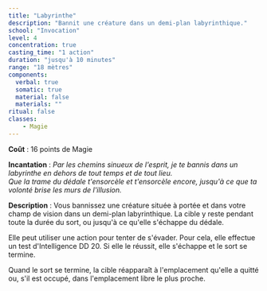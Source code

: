 ```yaml
---
title: "Labyrinthe"
description: "Bannit une créature dans un demi-plan labyrinthique."
school: "Invocation"
level: 4
concentration: true
casting_time: "1 action"
duration: "jusqu'à 10 minutes"
range: "18 mètres"
components:
  verbal: true
  somatic: true
  material: false
  materials: ""
ritual: false
classes:
    - Magie
---
```

**Coût** : 16 points de Magie    

**Incantation** : *Par les chemins sinueux de l'esprit, je te bannis dans un labyrinthe en dehors de tout temps et de tout lieu.*    
*Que la trame du dédale t'ensorcèle et t'ensorcèle encore, jusqu'à ce que ta volonté brise les murs de l'illusion.*    

**Description** : Vous bannissez une créature située à portée et dans votre champ de vision dans un demi-plan labyrinthique. La cible y reste pendant toute la durée du sort, ou jusqu'à ce qu'elle s'échappe du dédale.

Elle peut utiliser une action pour tenter de s'évader. Pour cela, elle effectue un test d'Intelligence DD 20. Si elle le réussit, elle s'échappe et le sort se termine.

Quand le sort se termine, la cible réapparaît à l'emplacement qu'elle a quitté ou, s'il est occupé, dans l'emplacement libre le plus proche.
